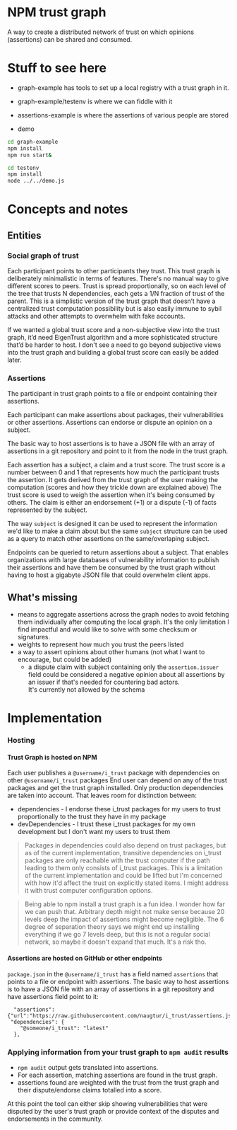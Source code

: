 # NPM trust graph

A way to create a distributed network of trust on which opinions (assertions) can be shared and consumed.

# Stuff to see here

- graph-example has tools to set up a local registry with a trust graph in it.
- graph-example/testenv is where we can fiddle with it
- assertions-example is where the assertions of various people are stored

- demo
```sh
cd graph-example
npm install
npm run start&

cd testenv
npm install
node ../../demo.js
```

# Concepts and notes

## Entities

### Social graph of trust

Each participant points to other participants they trust.
This trust graph is deliberately minimalistic in terms of features. There's no manual way to give different scores to peers.
Trust is spread proportionally, so on each level of the tree that trusts N dependencies, each gets a 1/N fraction of trust of the parent.
This is a simplistic version of the trust graph that doesn’t have a centralized trust computation possibility but is also easily immune to sybil attacks and other attempts to overwhelm with fake accounts.

If we wanted a global trust score and a non-subjective view into the trust graph, it’d need EigenTrust algorithm and a more sophisticated structure that’d be harder to host. I don't see a need to go beyond subjective views into the trust graph and building a global trust score can easily be added later.

### Assertions

The participant in trust graph points to a file or endpoint containing their assertions.

Each participant can make assertions about packages, their vulnerabilities or other assertions. Assertions can endorse or dispute an opinion on a subject.

The basic way to host assertions is to have a JSON file with an array of assertions in a git repository and point to it from the node in the trust graph.

Each assertion has a subject, a claim and a trust score. The trust score is a number between 0 and 1 that represents how much the participant trusts the assertion. It gets derived from the trust graph of the user making the computation (scores and how they trickle down are explained above)
The trust score is used to weigh the assertion when it's being consumed by others.
The claim is either an endorsement (+1) or a dispute (-1) of facts represented by the subject.

The way `subject` is designed it can be used to represent the information we'd like to make a claim about but the same `subject` structure can be used as a query to match other assertions on the same/overlaping subject.

Endpoints can be queried to return assertions about a subject. That enables organizations with large databases of vulnerability information to publish their assertions and have them be consumed by the trust graph without having to host a gigabyte JSON file that could overwhelm client apps.

## What's missing

- means to aggregate assertions across the graph nodes to avoid fetching them individually after computing the local graph. It's the only limitation I find impactful and would like to solve with some checksum or signatures.
- weights to represent how much you trust the peers listed
- a way to assert opinions about other humans (not what I want to encourage, but could be added)
  - a dispute claim with subject containing only the `assertion.issuer` field could be considered a negative opinion about all assertions by an issuer if that's needed for countering bad actors.  
  It's currently not allowed by the schema

# Implementation

### Hosting

#### Trust Graph is hosted on NPM

Each user publishes a `@username/i_trust` package with dependencies on other `@username/i_trust` packages
End user can depend on any of the trust packages and get the trust graph installed.
Only production dependencies are taken into account. That leaves room for distinction between:

- dependencies - I endorse these i_trust packages for my users to trust proportionally to the trust they have in my package
- devDependencies - I trust these i_trust packages for my own development but I don't want my users to trust them

> Packages in dependencies could also depend on trust packages, but as of the current implementation, transitive dependencies on i_trust packages are only reachable with the trust computer if the path leading to them only consists of i_trust packages. This is a limitation of the current implementation and could be lifted but I'm concerned with how it'd affect the trust on explicitly stated items. I might address it with trust computer configuration options.

> Being able to npm install a trust graph is a fun idea. I wonder how far we can push that. Arbitrary depth might not make sense because 20 levels deep the impact of assertions might become negligible. The 6 degree of separation theory says we might end up installing everything if we go 7 levels deep, but this is not a regular social network, so maybe it doesn't expand that much. It's a risk tho.

#### Assertions are hosted on GitHub or other endpoints

`package.json` in the `@username/i_trust` has a field named `assertions` that points to a file or endpoint with assertions. The basic way to host assertions is to have a JSON file with an array of assertions in a git repository and have assertions field point to it:

```
  "assertions":{"url":"https://raw.githubusercontent.com/naugtur/i_trust/assertions.json"},
 "dependencies": {
    "@someone/i_trust": "latest"
  },
```

### Applying information from your trust graph to `npm audit` results

- `npm audit` output gets translated into assertions.
- For each assertion, matching assertions are found in the trust graph.
- assertions found are weighted with the trust from the trust graph and their dispute/endorse claims totalled into a score.

At this point the tool can either skip showing vulnerabilities that were disputed by the user's trust graph or provide context of the disputes and endorsements in the community.
